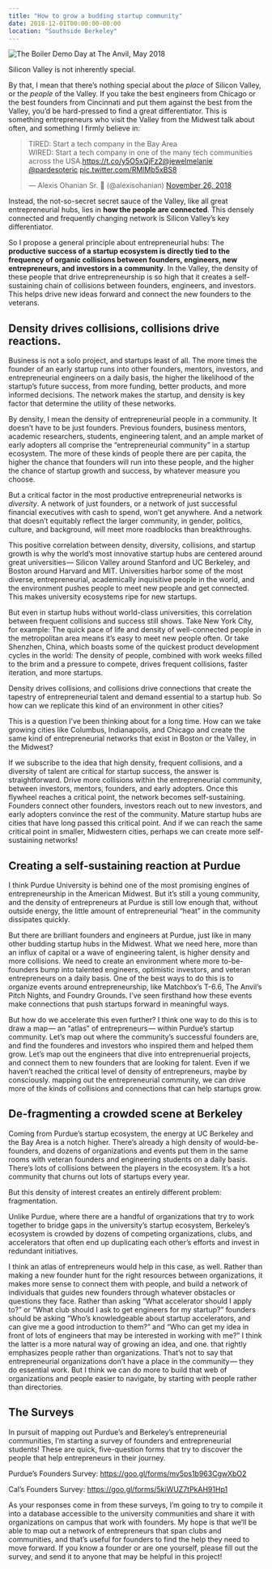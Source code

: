 ```yaml
---
title: "How to grow a budding startup community"
date: 2018-12-01T00:00:00-00:00
location: "Southside Berkeley"
---
```


![The Boiler Demo Day at The Anvil, May 2018](/img/the-boiler-demo-day.jpg)

Silicon Valley is not inherently special.

By that, I mean that there’s nothing special about the _place_ of Silicon Valley, or the _people_ of the Valley. If you take the best engineers from Chicago or the best founders from Cincinnati and put them against the best from the Valley, you’d be hard-pressed to find a great differentiator. This is something entrepreneurs who visit the Valley from the Midwest talk about often, and something I firmly believe in:

<blockquote class="twitter-tweet"><p lang="en" dir="ltr">TIRED: Start a tech company in the Bay Area<br>WIRED: Start a tech company in one of the many tech communities across the USA.<a href="https://t.co/y5O5xQjFz2">https://t.co/y5O5xQjFz2</a><a href="https://twitter.com/jewelmelanie?ref_src=twsrc%5Etfw">@jewelmelanie</a> <a href="https://twitter.com/pardesoteric?ref_src=twsrc%5Etfw">@pardesoteric</a> <a href="https://t.co/RMlMb5xBS8">pic.twitter.com/RMlMb5xBS8</a></p>&mdash; Alexis Ohanian Sr. 🚀 (@alexisohanian) <a href="https://twitter.com/alexisohanian/status/1067096936807899137?ref_src=twsrc%5Etfw">November 26, 2018</a></blockquote> <script async src="https://platform.twitter.com/widgets.js" charset="utf-8"></script>

Instead, the not-so-secret secret sauce of the Valley, like all great entrepreneurial hubs, lies in **how the people are connected**. This densely connected and frequently changing network is Silicon Valley’s key differentiator.

So I propose a general principle about entrepreneurial hubs: The **productive success of a startup ecosystem is directly tied to the frequency of organic collisions between founders, engineers, new entrepreneurs, and investors in a community**. In the Valley, the density of these people that drive entrepreneurship is so high that it creates a self-sustaining chain of collisions between founders, engineers, and investors. This helps drive new ideas forward and connect the new founders to the veterans.

## Density drives collisions, collisions drive reactions.

Business is not a solo project, and startups least of all. The more times the founder of an early startup runs into other founders, mentors, investors, and entrepreneurial engineers on a daily basis, the higher the likelihood of the startup’s future success, from more funding, better products, and more informed decisions. The network makes the startup, and density is key factor that determine the utility of these networks.

By density, I mean the density of entrepreneurial people in a community. It doesn’t have to be just founders. Previous founders, business mentors, academic researchers, students, engineering talent, and an ample market of early adopters all comprise the “entrepreneurial community” in a startup ecosystem. The more of these kinds of people there are per capita, the higher the chance that founders will run into these people, and the higher the chance of startup growth and success, by whatever measure you choose.

But a critical factor in the most productive entrepreneurial networks is _diversity_. A network of just founders, or a network of just successful financial executives with cash to spend, won’t get anywhere. And a network that doesn’t equitably reflect the larger community, in gender, politics, culture, and background, will meet more roadblocks than breakthroughs.

This positive correlation between density, diversity, collisions, and startup growth is why the world’s most innovative startup hubs are centered around great universities — Silicon Valley around Stanford and UC Berkeley, and Boston around Harvard and MIT. Universities harbor some of the most diverse, entrepreneurial, academically inquisitive people in the world, and the environment pushes people to meet new people and get connected. This makes university ecosystems ripe for new startups.

But even in startup hubs without world-class universities, this correlation between frequent collisions and success still shows. Take New York City, for example: The quick pace of life and density of well-connected people in the metropolitan area means it’s easy to meet new people often. Or take Shenzhen, China, which boasts some of the quickest product development cycles in the world: The density of people, combined with work weeks filled to the brim and a pressure to compete, drives frequent collisions, faster iteration, and more startups.

Density drives collisions, and collisions drive connections that create the tapestry of entrepreneurial talent and demand essential to a startup hub. So how can we replicate this kind of an environment in other cities?

This is a question I’ve been thinking about for a long time. How can we take growing cities like Columbus, Indianapolis, and Chicago and create the same kind of entrepreneurial networks that exist in Boston or the Valley, in the Midwest?

If we subscribe to the idea that high density, frequent collisions, and a diversity of talent are critical for startup success, the answer is straightforward. Drive more collisions within the entrepreneurial community, between investors, mentors, founders, and early adopters. Once this flywheel reaches a critical point, the network becomes self-sustaining. Founders connect other founders, investors reach out to new investors, and early adopters convince the rest of the community. Mature startup hubs are cities that have long passed this critical point. And if we can reach the same critical point in smaller, Midwestern cities, perhaps we can create more self-sustaining networks!

## Creating a self-sustaining reaction at Purdue

I think Purdue University is behind one of the most promising engines of entrepreneurship in the American Midwest. But it’s still a young community, and the density of entrepreneurs at Purdue is still low enough that, without outside energy, the little amount of entrepreneurial “heat” in the community dissipates quickly.

But there are brilliant founders and engineers at Purdue, just like in many other budding startup hubs in the Midwest. What we need here, more than an influx of capital or a wave of engineering talent, is higher density and more collisions. We need to create an environment where more to-be-founders bump into talented engineers, optimistic investors, and veteran entrepreneurs on a daily basis. One of the best ways to do this is to organize events around entrepreneurship, like Matchbox’s T-6.6, The Anvil’s Pitch Nights, and Foundry Grounds. I’ve seen firsthand how these events make connections that push startups forward in meaningful ways.

But how do we accelerate this even further? I think one way to do this is to draw a map — an “atlas” of entrepreneurs — within Purdue’s startup community. Let’s map out where the community’s successful founders are, and find the founderes and investors who inspired them and helped them grow. Let’s map out the engineers that dive into entreprenuerial projects, and connect them to new founders that are looking for talent. Even if we haven’t reached the critical level of density of entrepreneurs, maybe by consciously. mapping out the entrepreneurial community, we can drive more of the kinds of collisions and connections that can help startups grow.

## De-fragmenting a crowded scene at Berkeley

Coming from Purdue’s startup ecosystem, the energy at UC Berkeley and the Bay Area is a notch higher. There’s already a high density of would-be-founders, and dozens of organizations and events put them in the same rooms with veteran founders and engineering students on a daily basis. There’s lots of collisions between the players in the ecosystem. It’s a hot community that churns out lots of startups every year.

But this density of interest creates an entirely different problem: fragmentation.

Unlike Purdue, where there are a handful of organizations that try to work together to bridge gaps in the university’s startup ecosystem, Berkeley’s ecosystem is crowded by dozens of competing organizations, clubs, and accelerators that often end up duplicating each other’s efforts and invest in redundant initiatives.

I think an atlas of entrepreneurs would help in this case, as well. Rather than making a new founder hunt for the right resources between organizations, it makes more sense to connect them with people, and build a network of individuals that guides new founders through whatever obstacles or questions they face. Rather than asking “What accelerator should I apply to?” or “What club should I ask to get engineers for my startup?” founders should be asking “Who’s knowledgeable about startup accelerators, and can give me a good introduction to them?” and “Who can get my idea in front of lots of engineers that may be interested in working with me?” I think the latter is a more natural way of growing an idea, and one. that rightly emphasizes people rather than organizations. That’s not to say that entrepreneurial organizations don’t have a place in the community — they do essential work. But I think we can do more to build that web of organizations and people easier to navigate, by starting with people rather than directories.

## The Surveys

In pursuit of mapping out Purdue’s and Berkeley’s entrepreneurial communities, I’m starting a survey of founders and entrepreneurial students! These are quick, five-question forms that try to discover the people that help entrepreneurs in their journey.

Purdue’s Founders Survey: https://goo.gl/forms/mv5ps1b963CgwXbO2

Cal’s Founders Survey: https://goo.gl/forms/5kiWUZ7tPkAH91Hp1

As your responses come in from these surveys, I’m going to try to compile it into a database accessible to the university communities and share it with organizations on campus that work with founders. My hope is that we’ll be able to map out a network of entrepreneurs that span clubs and communities, and that’s useful for founders to find the help they need to move forward. If you know a founder or are one yourself, please fill out the survey, and send it to anyone that may be helpful in this project!
